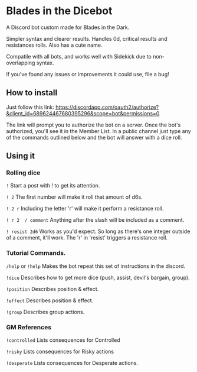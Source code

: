 # Blades in the Dicebot
A Discord bot custom made for Blades in the Dark.

Simpler syntax and clearer results.
Handles 0d, critical results and resistances rolls.
Also has a cute name.

Compatile with all bots, and works well with Sidekick due to non-overlapping syntax.

If you've found any issues or improvements it could use, file a bug!

## How to install

Just follow this link:
https://discordapp.com/oauth2/authorize?&client_id=689624467680395296&scope=bot&permissions=0

The link will prompt you to authorize the bot on a server. Once the bot's authorized, you'll see it in the Member List. In a public channel just type any of the commands outlined below and the bot will answer with a dice roll.

## Using it

### Rolling dice

`!`  Start a post with ! to get its attention.

`! 2` The first number will make it roll that amount of d6s.

`! 2 r` Including the letter 'r' will make it perform a resistance roll.

`! r 2  / comment` Anything after the slash will be included as a comment.

`! resist 2d6` Works as you'd expect. So long as there's one integer outside of a comment, it'll work. The 'r' in 'resist' triggers a resistance roll.

### Tutorial Commands.

`/help` or `!help` Makes the bot repeat this set of instructions in the discord. 

`!dice` Describes how to get more dice (push, assist, devil's bargain, group).

`!position` Describes position & effect.

`!effect` Describes position & effect.

`!group` Describes group actions.

### GM References

`!controlled` Lists consequences for Controlled

`!risky` Lists consequences for Risky actions 

`!desperate` Lists consequences for Desperate actions. 
